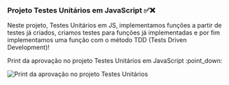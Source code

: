 ### Projeto Testes Unitários em JavaScript ✅❌

Neste projeto, Testes Unitários em JS, implementamos funções a partir de testes já criados, criamos testes para funções já implementadas e por fim implementamos uma função com o método TDD (Tests Driven Development)!
<br>

<p>Print da aprovação no projeto Testes Unitários em JavaScript :point_down:</p>
<img src="" alt="Print da aprovação no projeto Testes Unitários">